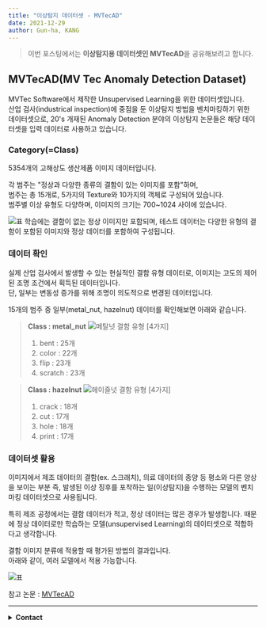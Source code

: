 ```yaml
---
title: "이상탐지 데이터셋 - MVTecAD"
date: 2021-12-29
author: Gun-ha, KANG
---
```


> 이번 포스팅에서는 **이상탐지용 데이터셋인 MVTecAD**을 공유해보려고 합니다.

## MVTecAD(MV Tec Anomaly Detection Dataset)

MVTec Software에서 제작한 Unsupervised Learning을 위한 데이터셋입니다.  
산업 검사(industrical inspection)에 중점을 둔 이상탐지 방법을 벤치마킹하기 위한 데이터셋으로, 20's 개재된 Anomaly Detection 분야의 이상탐지 논문들은 해당 데이터셋을 입력 데이터로 사용하고 있습니다.

### Category(=Class)

5354개의 고해상도 생산제품 이미지 데이터입니다.

각 범주는 "정상과 다양한 종류의 결함이 있는 이미지를 포함"하며,  
범주는 총 15개로, 5가지의 Texture와 10가지의 객체로 구성되어 있습니다.  
범주별 이상 유형도 다양하며, 이미지의 크기는 700~1024 사이에 있습니다.

![표](https://user-images.githubusercontent.com/92897860/147517670-dbc87a1c-3808-40d0-b4d6-3ae1b0391899.png)
학습에는 결함이 없는 정상 이미지만 포함되며, 테스트 데이터는 다양한 유형의 결함이 포함된 이미지와 정상 데이터를 포함하여 구성됩니다.

### 데이터 확인

실제 산업 검사에서 발생할 수 있는 현실적인 결함 유형 데이터로,
이미지는 고도의 제어된 조명 조건에서 획득된 데이터입니다.  
단, 일부는 변동성 증가를 위해 조명이 의도적으로 변경된 데이터입니다.

15개의 범주 중 일부(metal_nut, hazelnut) 데이터를 확인해보면 아래와 같습니다.

> **Class : metal_nut** ![메탈넛](https://user-images.githubusercontent.com/92897860/147530541-191f829d-2bdb-4f2c-84d9-9cf88c97a285.png)
> 결함 유형 [4가지]
>
> 1.  bent : 25개
> 2.  color : 22개
> 3.  flip : 23개
> 4.  scratch : 23개

> **Class : hazelnut** ![헤이즐넛](https://user-images.githubusercontent.com/92897860/147530560-aed9ac20-ba09-4aff-aec8-1953aec01949.png)
> 결함 유형 [4가지]
>
> 1. crack : 18개
> 2. cut : 17개
> 3. hole : 18개
> 4. print : 17개

### 데이터셋 활용

이미지에서 제조 데이터의 결함(ex. 스크래치), 의료 데이터의 종양 등 평소와 다른 양상을 보이는 부분 즉, 발생된 이상 징후를 포착하는 일(이상탐지)을 수행하는 모델의 벤치마킹 데이터셋으로 사용됩니다.

특히 제조 공정에서는 결함 데이터가 적고, 정상 데이터는 많은 경우가 발생합니다.
때문에 정상 데이터로만 학습하는 모델(unsupervised Learning)의 데이터셋으로 적합하다고 생각합니다.

결함 이미지 분류에 적용할 때 평가된 방법의 결과입니다.  
아래와 같이, 여러 모델에서 적용 가능합니다.

![표](https://user-images.githubusercontent.com/92897860/147521650-aa63f1ed-61d0-4945-89bd-bb5352a9fc42.png)

참고 논문 :
[MVTecAD](https://openaccess.thecvf.com/content_CVPR_2019/papers/Bergmann_MVTec_AD_--_A_Comprehensive_Real-World_Dataset_for_Unsupervised_Anomaly_CVPR_2019_paper.pdf)

---

<details>
  <summary><b>Contact</b></summary>

<b>Author. </b>KangGunha

<b>Email. </b>zxcvbnm9931@epozen.com

</details>
